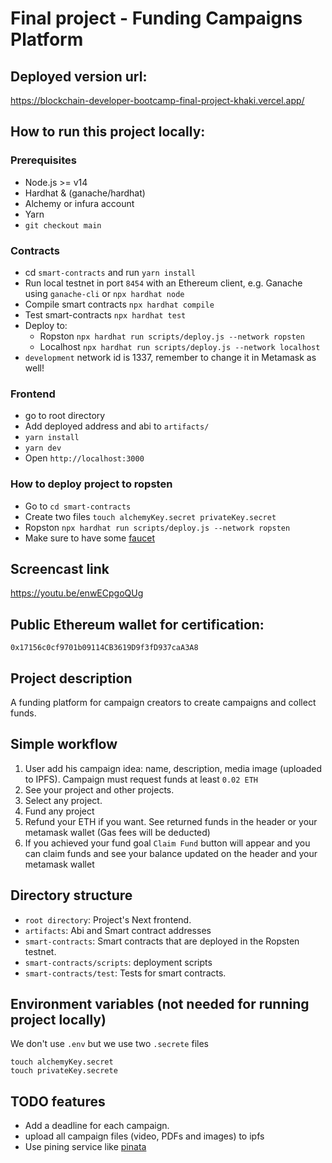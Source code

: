# Final project - Funding Campaigns Platform

## Deployed version url:

https://blockchain-developer-bootcamp-final-project-khaki.vercel.app/

## How to run this project locally:

### Prerequisites

- Node.js >= v14
- Hardhat & (ganache/hardhat)
- Alchemy or infura account
- Yarn
- `git checkout main`

### Contracts

- cd `smart-contracts` and run `yarn install`
- Run local testnet in port `8454` with an Ethereum client, e.g. Ganache using `ganache-cli` or `npx hardhat node`
- Compile smart contracts `npx hardhat compile`
- Test smart-contracts `npx hardhat test`
- Deploy to:
  - Ropston `npx hardhat run scripts/deploy.js --network ropsten`
  - Localhost `npx hardhat run scripts/deploy.js --network localhost`
- `development` network id is 1337, remember to change it in Metamask as well!

### Frontend

- go to root directory
- Add deployed address and abi to `artifacts/`
- `yarn install`
- `yarn dev`
- Open `http://localhost:3000`

### How to deploy project to ropsten

- Go to `cd smart-contracts`
- Create two files `touch alchemyKey.secret privateKey.secret`
- Ropston `npx hardhat run scripts/deploy.js --network ropsten`
- Make sure to have some [faucet](https://faucet.ropsten.be/)

## Screencast link

https://youtu.be/enwECpgoQUg

## Public Ethereum wallet for certification:

`0x17156c0cf9701b09114CB3619D9f3fD937caA3A8`

## Project description

A funding platform for campaign creators to create campaigns and collect funds.

## Simple workflow

1. User add his campaign idea: name, description, media image (uploaded to IPFS). Campaign must request funds at least `0.02 ETH`
2. See your project and other projects.
3. Select any project.
4. Fund any project
5. Refund your ETH if you want. See returned funds in the header or your metamask wallet (Gas fees will be deducted)
6. If you achieved your fund goal `Claim Fund` button will appear and you can claim funds and see your balance updated on the header and your metamask wallet

## Directory structure

- `root directory`: Project's Next frontend.
- `artifacts`: Abi and Smart contract addresses
- `smart-contracts`: Smart contracts that are deployed in the Ropsten testnet.
- `smart-contracts/scripts`: deployment scripts
- `smart-contracts/test`: Tests for smart contracts.

## Environment variables (not needed for running project locally)

We don't use `.env` but we use two `.secrete` files

```
touch alchemyKey.secret
touch privateKey.secrete
```

## TODO features

- Add a deadline for each campaign.
- upload all campaign files (video, PDFs and images) to ipfs
- Use pining service like [pinata](https://www.pinata.cloud/)
